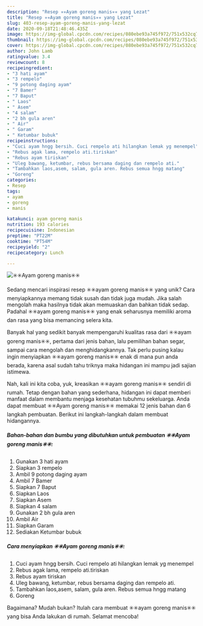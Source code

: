 ```yaml
---
description: "Resep ✳️✳️Ayam goreng manis✳️✳️ yang Lezat"
title: "Resep ✳️✳️Ayam goreng manis✳️✳️ yang Lezat"
slug: 403-resep-ayam-goreng-manis-yang-lezat
date: 2020-09-18T21:48:46.435Z
image: https://img-global.cpcdn.com/recipes/080ebe93a745f972/751x532cq70/✳️✳️ayam-goreng-manis✳️✳️-foto-resep-utama.jpg
thumbnail: https://img-global.cpcdn.com/recipes/080ebe93a745f972/751x532cq70/✳️✳️ayam-goreng-manis✳️✳️-foto-resep-utama.jpg
cover: https://img-global.cpcdn.com/recipes/080ebe93a745f972/751x532cq70/✳️✳️ayam-goreng-manis✳️✳️-foto-resep-utama.jpg
author: John Lamb
ratingvalue: 3.4
reviewcount: 8
recipeingredient:
- "3 hati ayam"
- "3 rempelo"
- "9 potong daging ayam"
- "7 Bamer"
- "7 Baput"
- " Laos"
- " Asem"
- "4 salam"
- "2 bh gula aren"
- " Air"
- " Garam"
- " Ketumbar bubuk"
recipeinstructions:
- "Cuci ayam hngg bersih. Cuci rempelo ati hilangkan lemak yg menempel"
- "Rebus agak lama, rempelo ati.tiriskan"
- "Rebus ayam tiriskan"
- "Uleg bawang, ketumbar, rebus bersama daging dan rempelo ati."
- "Tambahkan laos,asem, salam, gula aren. Rebus semua hngg matang"
- "Goreng"
categories:
- Resep
tags:
- ayam
- goreng
- manis

katakunci: ayam goreng manis 
nutrition: 193 calories
recipecuisine: Indonesian
preptime: "PT22M"
cooktime: "PT54M"
recipeyield: "2"
recipecategory: Lunch

---
```



![✳️✳️Ayam goreng manis✳️✳️](https://img-global.cpcdn.com/recipes/080ebe93a745f972/751x532cq70/✳️✳️ayam-goreng-manis✳️✳️-foto-resep-utama.jpg)

Sedang mencari inspirasi resep ✳️✳️ayam goreng manis✳️✳️ yang unik? Cara menyiapkannya memang tidak susah dan tidak juga mudah. Jika salah mengolah maka hasilnya tidak akan memuaskan dan bahkan tidak sedap. Padahal ✳️✳️ayam goreng manis✳️✳️ yang enak seharusnya memiliki aroma dan rasa yang bisa memancing selera kita.

Banyak hal yang sedikit banyak mempengaruhi kualitas rasa dari ✳️✳️ayam goreng manis✳️✳️, pertama dari jenis bahan, lalu pemilihan bahan segar, sampai cara mengolah dan menghidangkannya. Tak perlu pusing kalau ingin menyiapkan ✳️✳️ayam goreng manis✳️✳️ enak di mana pun anda berada, karena asal sudah tahu triknya maka hidangan ini mampu jadi sajian istimewa.




Nah, kali ini kita coba, yuk, kreasikan ✳️✳️ayam goreng manis✳️✳️ sendiri di rumah. Tetap dengan bahan yang sederhana, hidangan ini dapat memberi manfaat dalam membantu menjaga kesehatan tubuhmu sekeluarga. Anda dapat membuat ✳️✳️Ayam goreng manis✳️✳️ memakai 12 jenis bahan dan 6 langkah pembuatan. Berikut ini langkah-langkah dalam membuat hidangannya.

<!--inarticleads1-->

##### Bahan-bahan dan bumbu yang dibutuhkan untuk pembuatan ✳️✳️Ayam goreng manis✳️✳️:

1. Gunakan 3 hati ayam
1. Siapkan 3 rempelo
1. Ambil 9 potong daging ayam
1. Ambil 7 Bamer
1. Siapkan 7 Baput
1. Siapkan  Laos
1. Siapkan  Asem
1. Siapkan 4 salam
1. Gunakan 2 bh gula aren
1. Ambil  Air
1. Siapkan  Garam
1. Sediakan  Ketumbar bubuk




<!--inarticleads2-->

##### Cara menyiapkan ✳️✳️Ayam goreng manis✳️✳️:

1. Cuci ayam hngg bersih. Cuci rempelo ati hilangkan lemak yg menempel
1. Rebus agak lama, rempelo ati.tiriskan
1. Rebus ayam tiriskan
1. Uleg bawang, ketumbar, rebus bersama daging dan rempelo ati.
1. Tambahkan laos,asem, salam, gula aren. Rebus semua hngg matang
1. Goreng




Bagaimana? Mudah bukan? Itulah cara membuat ✳️✳️ayam goreng manis✳️✳️ yang bisa Anda lakukan di rumah. Selamat mencoba!
